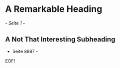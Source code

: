 A Remarkable Heading
=================


###### - Seite 1 -
A Not That Interesting Subheading
-----------------------------

- Seite 8887 -


EOF!
